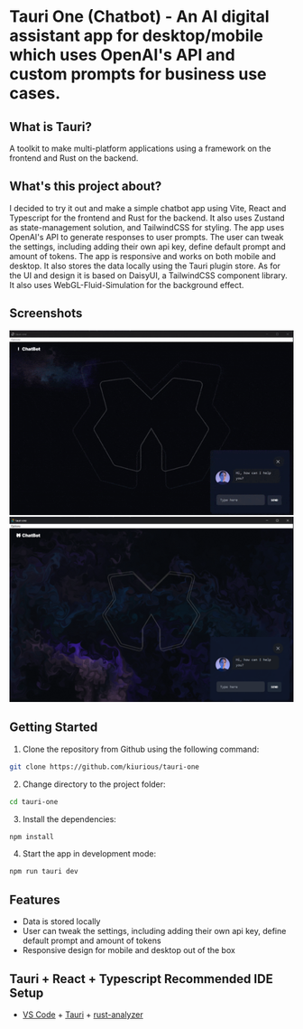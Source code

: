 # Tauri One (Chatbot) - An AI digital assistant app for desktop/mobile which uses OpenAI's API and custom prompts for business use cases.

## What is Tauri? 
A toolkit to make multi-platform applications using a framework on the frontend and Rust on the backend.

## What's this project about?
I decided to try it out and make a simple chatbot app using Vite, React and Typescript for the frontend and Rust for the backend. It also uses Zustand as state-management solution, and TailwindCSS for styling. The app uses OpenAI's API to generate responses to user prompts. The user can tweak the settings, including adding their own api key, define default prompt and amount of tokens. The app is responsive and works on both mobile and desktop. It also stores the data locally using the Tauri plugin store. As for the UI and design it is based on DaisyUI, a TailwindCSS component library. It also uses WebGL-Fluid-Simulation for the background effect.

## Screenshots

![](/public/demogif.gif)
![](/public/screenshot.png)

## Getting Started

1. Clone the repository from Github using the following command:

```bash
git clone https://github.com/kiurious/tauri-one
```

2. Change directory to the project folder:

```bash
cd tauri-one
```

3. Install the dependencies:

```bash
npm install
```

4. Start the app in development mode:

```bash
npm run tauri dev
```

## Features
- Data is stored locally
- User can tweak the settings, including adding their own api key, define default prompt and amount of tokens
- Responsive design for mobile and desktop out of the box

## Tauri + React + Typescript Recommended IDE Setup

- [VS Code](https://code.visualstudio.com/) + [Tauri](https://marketplace.visualstudio.com/items?itemName=tauri-apps.tauri-vscode) + [rust-analyzer](https://marketplace.visualstudio.com/items?itemName=rust-lang.rust-analyzer)
